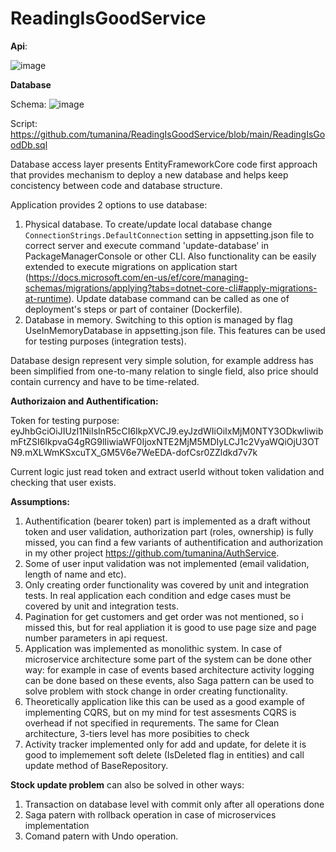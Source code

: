 # ReadingIsGoodService

<b>Api</b>:

![image](https://user-images.githubusercontent.com/17797666/147704494-c7475d50-11fc-43b7-96c0-1da69eb1f8bf.png)

<b>Database</b>

Schema:
![image](https://user-images.githubusercontent.com/17797666/147704668-fb9f6c2b-6b36-475d-9fda-9f826110f85a.png)

Script: https://github.com/tumanina/ReadingIsGoodService/blob/main/ReadingIsGoodDb.sql

Database access layer presents EntityFrameworkCore code first approach that provides mechanism to deploy a new database and helps keep concistency between code and database structure. 

Application provides 2 options to use database:
1. Physical database. 
To create/update local database change `ConnectionStrings.DefaultConnection` setting in appsetting.json file to correct server and execute command 'update-database' in PackageManagerConsole or other CLI.  Also functionality can be easily extended to execute migrations on application start (https://docs.microsoft.com/en-us/ef/core/managing-schemas/migrations/applying?tabs=dotnet-core-cli#apply-migrations-at-runtime).
Update database command can be called as one of deployment's steps or part of container (Dockerfile).
2. Database in memory. Switching to this option is managed by flag UseInMemoryDatabase in appsetting.json file. This features can be used for testing purposes (integration tests).

Database design represent very simple solution, for example address has been simplified from one-to-many relation to single field, also price should contain currency and have to be time-related.

<b>Authorizaion and Authentification:</b>

Token for testing purpose: eyJhbGciOiJIUzI1NiIsInR5cCI6IkpXVCJ9.eyJzdWIiOiIxMjM0NTY3ODkwIiwibmFtZSI6IkpvaG4gRG9lIiwiaWF0IjoxNTE2MjM5MDIyLCJ1c2VyaWQiOjU3OTN9.mXLWmKSxcuTX_GM5V6e7WeEDA-dofCsr0ZZldkd7v7k

Current logic just read token and extract userId without token validation and checking that user exists.

<b>Assumptions:</b>
1. Authentification (bearer token) part is implemented as a draft without token and user validation, authorization part (roles, ownership) is fully missed, you can find a few variants of authentification and authorization in my other project https://github.com/tumanina/AuthService. 
2. Some of user input validation was not implemented (email validation, length of name and etc).
3. Only creating order functionality was covered by unit and integration tests. In real application each condition and edge cases must be covered by unit and integration tests.
4. Pagination for get customers and get order was not mentioned, so i missed this, but for real appliation it is good to use page size and page number parameters in api request.
5. Application was implemented as monolithic system. In case of microservice architecture some part of the system can be done other way: for example in case of events based architecture activity logging can be done based on these events, also Saga pattern can be used to solve problem with stock change in order creating functionality.
6. Theoretically application like this can be used as a good example of implementing CQRS, but on my mind for test assesments CQRS is overhead if not specified in requrements. The same for Clean architecture, 3-tiers level has more posibities to check 
7. Activity tracker implemented only for add and update, for delete it is good to implemement soft delete (IsDeleted flag in entities) and call update method of BaseRepository.

<b>Stock update problem</b> can also be solved in other ways:
1. Transaction on database level with commit only after all operations done
2. Saga patern with rollback operation in case of microservices implementation
3. Comand patern with Undo operation.
